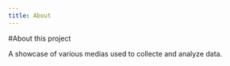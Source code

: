 ```yaml
---
title: About
---
```


#About this project

A showcase of various medias used to collecte and analyze data.
